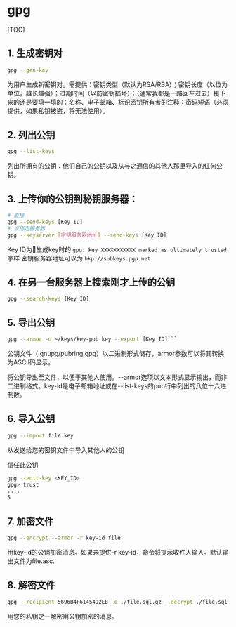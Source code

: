 # gpg

[TOC]

## 1. 生成密钥对

```sh
gpg --gen-key
```

为用户生成新密钥对。需提供：密钥类型（默认为RSA/RSA）；密钥长度（以位为单位，越长越强）；过期时间（以防密钥损坏）；（通常我都是一路回车过去）接下来的还是要填一填的：名称、电子邮箱、标识密钥所有者的注释；密码短语（必须提供，如果私钥被盗，将无法使用）。 

## 2. 列出公钥

```sh
gpg --list-keys
```

列出所拥有的公钥：他们自己的公钥以及从与之通信的其他人那里导入的任何公钥。 

## 3. 上传你的公钥到秘钥服务器：

```sh
# 直接
gpg --send-keys [Key ID]
# 或指定服务器
gpg --keyserver [密钥服务器地址] --send-keys [Key ID]
```

Key ID为生成key时的 ```gpg: key XXXXXXXXXXX marked as ultimately trusted``` 字样
密钥服务器地址可以为 ```hkp://subkeys.pgp.net```

## 4. 在另一台服务器上搜索刚才上传的公钥

```sh
gpg --search-keys [Key ID]
```

## 5. 导出公钥

```sh
gpg --armor -o ~/keys/key-pub.key --export [Key ID]```
```

公钥文件（.gnupg/pubring.gpg）以二进制形式储存，armor参数可以将其转换为ASCII码显示。

将公钥导出至文件，以便于其他人使用。--armor选项以文本形式显示输出，而非二进制格式。key-id是电子邮箱地址或在--list-keys的pub行中列出的八位十六进制数。

## 6. 导入公钥

```sh
gpg --import file.key 
```

从发送给您的密钥文件中导入其他人的公钥 

信任此公钥

```sh
gpg --edit-key <KEY_ID>
gpg> trust
....
5
```

## 7. 加密文件

```sh
gpg --encrypt --armor -r key-id file 
```

用key-id的公钥加密消息。如果未提供-r key-id，命令将提示收件人输入。默认输出文件为file.asc. 

## 8. 解密文件

```sh
gpg --recipient 5696B4F6145492EB -o ./file.sql.gz --decrypt ./file.sql.gz.asc
```

用您的私钥之一解密用公钥加密的消息。 
